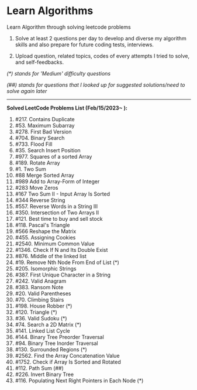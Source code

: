 # Learn Algorithms

Learn Algorithm through solving leetcode problems

1. Solve at least 2 questions per day to develop and diverse my algorithm skills and also prepare for future coding tests, interviews.

2. Upload question, related topics, codes of every attempts I tried to solve, and self-feedbacks.

_(*) stands for 'Medium' difficulty questions_

_(##) stands for questions that I looked up for suggested solutions/need to solve again later_

---

**Solved LeetCode Problems List (Feb/15/2023~ ):**

1. #217. Contains Duplicate
2. #53. Maximum Subarray
3. #278. First Bad Version
4. #704. Binary Search
5. #733. Flood Fill
6. #35. Search Insert Position
7. #977. Squares of a sorted Array
8. #189. Rotate Array 
9. #1. Two Sum
10. #88 Merge Sorted Array
11. #989 Add to Array-Form of Integer
12. #283 Move Zeros
13. #167 Two Sum II - Input Array Is Sorted
14. #344 Reverse String
15. #557. Reverse Words in a String III
16. #350. Intersection of Two Arrays II
17. #121. Best time to buy and sell stock
18. #118. Pascal's Triangle
19. #566 Reshape the Matrix
20. #455. Assigning Cookies
21. #2540. Minimum Common Value
22. #1346. Check If N and Its Double Exist
23. #876. Middle of the linked list
24. #19. Remove Nth Node From End of List (*)
25. #205. Isomorphic Strings
26. #387. First Unique Character in a String
27. #242. Valid Anagram
28. #383. Ransom Note
29. #20. Valid Parentheses
30. #70. Climbing Stairs
31. #198. House Robber (*)
32. #120. Triangle (*)
33. #36. Valid Sudoku (*)
34. #74. Search a 2D Matrix (*)
35. #141. Linked List Cycle
36. #144. Binary Tree Preorder Traversal
37. #94. Binary Tree Inorder Traversal
38. #130. Surrounded Regions (*)
39. #2562. Find the Array Concatenation Value
40. #1752. Check if Array Is Sorted and Rotated
41. #112. Path Sum (##)
42. #226. Invert Binary Tree
43. #116. Populating Next Right Pointers in Each Node (*)
